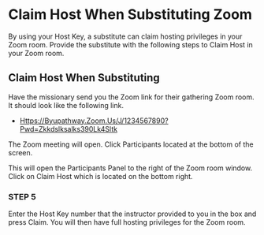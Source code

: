 # Claim Host When Substituting Zoom

By using your Host Key, a substitute can claim hosting privileges in your Zoom room. Provide the substitute with the following steps to Claim Host in your Zoom room.

## Claim Host When Substituting

Have the missionary send you the Zoom link for their gathering Zoom room. It should look like the following link.

* [Https://Byupathway.Zoom.Us/J/1234567890?Pwd=Zkkdslksalks390Lk4Sltk](Https://Byupathway.Zoom.Us/J/1234567890?Pwd=Zkkdslksalks390Lk4Sltk)

The Zoom meeting will open. Click Participants located at the bottom of the screen.

This will open the Participants Panel to the right of the Zoom room window. Click on Claim Host which is located on the bottom right.

### STEP 5

Enter the Host Key number that the instructor provided to you in the box and press Claim. You will then have full hosting privileges for the Zoom room.


